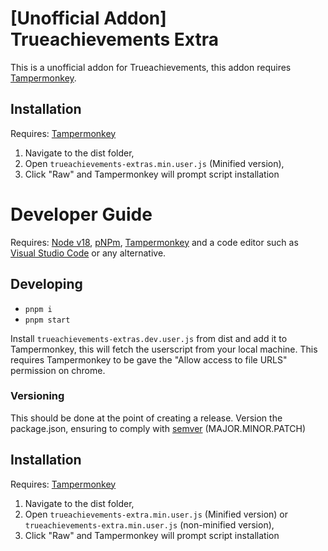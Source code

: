 # [Unofficial Addon] Trueachievements Extra 
This is a unofficial addon for Trueachievements, this addon requires [Tampermonkey](https://www.tampermonkey.net/). 

## Installation
Requires: [Tampermonkey](http://tampermonkey.net/)

1. Navigate to the dist folder,
2. Open `trueachievements-extras.min.user.js` (Minified version),
3. Click "Raw" and Tampermonkey will prompt script installation

# Developer Guide
Requires: [Node v18](https://nodejs.org/en/), [pNPm](https://pnpm.io/), [Tampermonkey](http://tampermonkey.net/) and a code editor such as [Visual Studio Code](https://code.visualstudio.com/) or any alternative.

## Developing
- `pnpm i`
- `pnpm start`

Install `trueachievements-extras.dev.user.js` from dist and add it to Tampermonkey, this will fetch the userscript from your local machine.
This requires Tampermonkey to be gave the "Allow access to file URLS" permission on chrome.

### Versioning
This should be done at the point of creating a release. Version the package.json, ensuring to comply with [semver](http://semver.org/) (MAJOR.MINOR.PATCH)

## Installation
Requires: [Tampermonkey](http://tampermonkey.net/)

1. Navigate to the dist folder,
2. Open `trueachievements-extra.min.user.js` (Minified version) or `trueachievements-extra.min.user.js` (non-minified version),
3. Click "Raw" and Tampermonkey will prompt script installation
